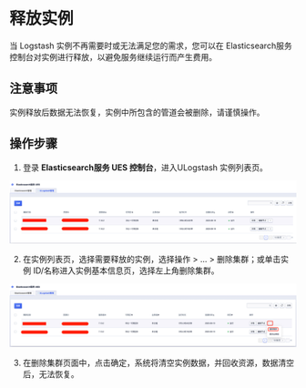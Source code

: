 # 释放实例

当 Logstash 实例不再需要时或无法满足您的需求，您可以在 Elasticsearch服务 控制台对实例进行释放，以避免服务继续运行而产生费用。

## 注意事项

实例释放后数据无法恢复，实例中所包含的管道会被删除，请谨慎操作。

## 操作步骤

1. 登录 **Elasticsearch服务 UES 控制台**，进入ULogstash 实例列表页。

![image](/images/logstash/ulogstash_release_clusterlist_1.jpg)

2. 在实例列表页，选择需要释放的实例，选择操作 > ... > 删除集群；或单击实例 ID/名称进入实例基本信息页，选择左上角删除集群。

![image](/images/logstash/ulogstash_release_cluster_1.jpg)

3. 在删除集群页面中，点击确定，系统将清空实例数据，并回收资源，数据清空后，无法恢复。